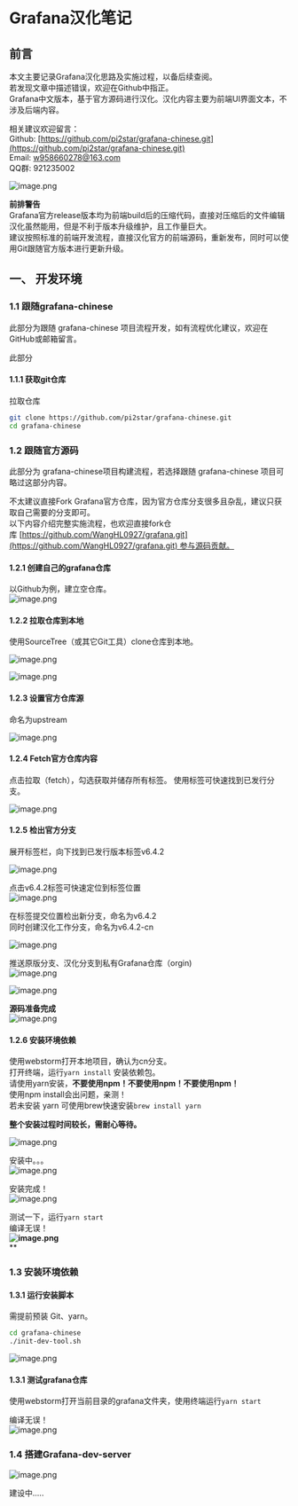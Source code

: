 # Grafana汉化笔记

<a name="df368884"></a>
## 前言
本文主要记录Grafana汉化思路及实施过程，以备后续查阅。<br />若发现文章中描述错误，欢迎在Github中指正。<br />Grafana中文版本，基于官方源码进行汉化。汉化内容主要为前端UI界面文本，不涉及后端内容。

相关建议欢迎留言：<br />Github: [https://github.com/pi2star/grafana-chinese.git](https://github.com/pi2star/grafana-chinese.git)<br />Email: w958660278@163.com<br />QQ群: 921235002


![image.png](https://cdn.nlark.com/yuque/0/2019/png/225645/1571157824464-2db78acf-27fb-4bbf-ac76-2cc2f35361fb.png#align=left&display=inline&height=338&name=image.png&originHeight=741&originWidth=541&search=&size=223250&status=done&width=247)

**前排警告**<br />Grafana官方release版本均为前端build后的压缩代码，直接对压缩后的文件编辑汉化虽然能用，但是不利于版本升级维护，且工作量巨大。<br />建议按照标准的前端开发流程，直接汉化官方的前端源码，重新发布，同时可以使用Git跟随官方版本进行更新升级。
<a name="JwkbV"></a>
## 一、 开发环境

<a name="m25rn"></a>
### 1.1 跟随grafana-chinese
此部分为跟随 grafana-chinese 项目流程开发，如有流程优化建议，欢迎在GitHub或邮箱留言。

此部分

<a name="SIfDa"></a>
#### 1.1.1 获取git仓库

拉取仓库
```bash
git clone https://github.com/pi2star/grafana-chinese.git
cd grafana-chinese
```


<a name="tqCZx"></a>
### 1.2 跟随官方源码

此部分为 grafana-chinese项目构建流程，若选择跟随 grafana-chinese 项目可略过这部分内容。

不太建议直接Fork Grafana官方仓库，因为官方仓库分支很多且杂乱，建议只获取自己需要的分支即可。<br />以下内容介绍完整实施流程，也欢迎直接fork仓库 [https://github.com/WangHL0927/grafana.git](https://github.com/WangHL0927/grafana.git) 参与源码贡献。

<a name="W4iT0"></a>
#### 1.2.1 创建自己的grafana仓库
以Github为例，建立空仓库。<br />![image.png](https://cdn.nlark.com/yuque/0/2019/png/225645/1570702761550-8404fe64-0ebf-41b2-8597-474ba7a2907e.png#align=left&display=inline&height=777&name=image.png&originHeight=1554&originWidth=2044&search=&size=314066&status=done&width=1022)

<a name="RWP96"></a>
#### 1.2.2 拉取仓库到本地
使用SourceTree（或其它Git工具）clone仓库到本地。

![image.png](https://cdn.nlark.com/yuque/0/2019/png/225645/1570703074611-203205f7-61fd-4ab0-a4cb-aedea735ac5a.png#align=left&display=inline&height=330&name=image.png&originHeight=660&originWidth=968&search=&size=339411&status=done&width=484)

![image.png](https://cdn.nlark.com/yuque/0/2019/png/225645/1570704010583-3c74757c-3057-43ed-9af6-a75872ef93c4.png#align=left&display=inline&height=220&name=image.png&originHeight=440&originWidth=1034&search=&size=426221&status=done&width=517)

<a name="g2NnE"></a>
#### 1.2.3 设置官方仓库源

命名为upstream

![image.png](https://cdn.nlark.com/yuque/0/2019/png/225645/1570704092924-c827c702-4912-4f00-9568-b94e949156d5.png#align=left&display=inline&height=410&name=image.png&originHeight=820&originWidth=2432&search=&size=1152151&status=done&width=1216)


<a name="WTQs7"></a>
#### 1.2.4 Fetch官方仓库内容
点击拉取（fetch），勾选获取并储存所有标签。 使用标签可快速找到已发行分支。

![image.png](https://cdn.nlark.com/yuque/0/2019/png/225645/1570704624353-41d9de9e-3671-422e-90ca-472f52272755.png#align=left&display=inline&height=546&name=image.png&originHeight=1092&originWidth=1992&search=&size=1201109&status=done&width=996)
<a name="rnNMe"></a>
#### 1.2.5 检出官方分支
展开标签栏，向下找到已发行版本标签v6.4.2

![image.png](https://cdn.nlark.com/yuque/0/2019/png/225645/1570704842643-789a6db7-8166-42e7-a50b-908e2da7e36c.png#align=left&display=inline&height=450&name=image.png&originHeight=900&originWidth=874&search=&size=478238&status=done&width=437)

点击v6.4.2标签可快速定位到标签位置<br />![image.png](https://cdn.nlark.com/yuque/0/2019/png/225645/1570704959116-9c5785e2-d02a-462e-9402-b002d523d87e.png#align=left&display=inline&height=794&name=image.png&originHeight=1588&originWidth=2450&search=&size=1653437&status=done&width=1225)

在标签提交位置检出新分支，命名为v6.4.2<br />同时创建汉化工作分支，命名为v6.4.2-cn

![image.png](https://cdn.nlark.com/yuque/0/2019/png/225645/1570705063452-88c8c260-5f6c-45c4-a0d2-6136864e47b6.png#align=left&display=inline&height=451&name=image.png&originHeight=902&originWidth=1256&search=&size=886567&status=done&width=628)


推送原版分支、汉化分支到私有Grafana仓库（orgin)<br />![image.png](https://cdn.nlark.com/yuque/0/2019/png/225645/1570705193232-d520a5d4-2bf8-48c6-9d74-8ca4bfaf4703.png#align=left&display=inline&height=635&name=image.png&originHeight=1270&originWidth=2160&search=&size=1484118&status=done&width=1080)

![image.png](https://cdn.nlark.com/yuque/0/2019/png/225645/1570705296763-2bb37b7e-9d40-4a5e-80a8-00b82e6833fe.png#align=left&display=inline&height=449&name=image.png&originHeight=898&originWidth=1994&search=&size=1056234&status=done&width=997)

**源码准备完成**<br />![image.png](https://cdn.nlark.com/yuque/0/2019/png/225645/1570705598186-29a816bc-34c1-4ff2-a261-1f57c0946481.png#align=left&display=inline&height=756&name=image.png&originHeight=1512&originWidth=2154&search=&size=440766&status=done&width=1077)

<a name="0UncV"></a>
#### 1.2.6 安装环境依赖
使用webstorm打开本地项目，确认为cn分支。<br />打开终端，运行`yarn install` 安装依赖包。<br />请使用yarn安装，**不要使用npm！不要使用npm！不要使用npm！**<br />使用npm install会出问题，亲测！<br />若未安装 yarn 可使用brew快速安装`brew install yarn`

**整个安装过程时间较长，需耐心等待。**

![image.png](https://cdn.nlark.com/yuque/0/2019/png/225645/1570705902805-80d7de8b-8f1a-425e-bd14-bc1b4724c71c.png#align=left&display=inline&height=727&name=image.png&originHeight=1454&originWidth=2520&search=&size=286807&status=done&width=1260)

安装中。。。<br />![image.png](https://cdn.nlark.com/yuque/0/2019/png/225645/1570706081361-ca87b895-7034-415d-9162-2f359884eb62.png#align=left&display=inline&height=797&name=image.png&originHeight=1594&originWidth=2520&search=&size=333636&status=done&width=1260)

安装完成！<br />![image.png](https://cdn.nlark.com/yuque/0/2019/png/225645/1570708521811-4bd4b966-b32d-4a62-aeb2-abe67fe60873.png#align=left&display=inline&height=292&name=image.png&originHeight=584&originWidth=1458&search=&size=139937&status=done&width=729)

测试一下，运行`yarn start`<br />编译无误！<br />**![image.png](https://cdn.nlark.com/yuque/0/2019/png/225645/1570708728275-863136d9-a43a-43e7-83e3-11e0ad50e41c.png#align=left&display=inline&height=451&name=image.png&originHeight=902&originWidth=1762&search=&size=289710&status=done&width=881)**<br />**
<a name="yCV6E"></a>
### 
<a name="fc7xu"></a>
### 1.3 安装环境依赖

<a name="CK770"></a>
#### 1.3.1 运行安装脚本

需提前预装 Git、yarn。

```bash
cd grafana-chinese
./init-dev-tool.sh
```

![image.png](https://cdn.nlark.com/yuque/0/2019/png/225645/1571159147143-133cf893-92b4-400f-a2a4-cdc602d075c8.png#align=left&display=inline&height=277&name=image.png&originHeight=554&originWidth=1300&search=&size=94553&status=done&width=650)<br />

<a name="lIzVy"></a>
#### 1.3.1 测试grafana仓库

使用webstorm打开当前目录的grafana文件夹，使用终端运行`yarn start`

编译无误！<br />![image.png](https://cdn.nlark.com/yuque/0/2019/png/225645/1571159476925-ea11cee6-83c2-435c-9324-814a6fc91e8b.png#align=left&display=inline&height=358&name=image.png&originHeight=716&originWidth=1306&search=&size=193782&status=done&width=653)

<a name="fRZ92"></a>
### 
<a name="xHWZO"></a>
### 1.4 搭建Grafana-dev-server




![image.png](https://cdn.nlark.com/yuque/0/2019/png/225645/1571160989109-a4373563-45e4-42c3-aba9-bdf6c4f79606.png#align=left&display=inline&height=533&name=image.png&originHeight=1676&originWidth=2244&search=&size=234018&status=done&width=713)

建设中.....
